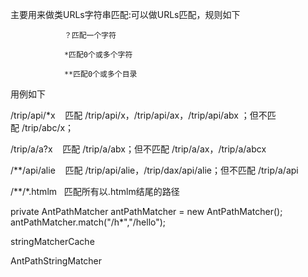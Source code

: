 
主要用来做类URLs字符串匹配:可以做URLs匹配，规则如下
                
                ？匹配一个字符
                
                *匹配0个或多个字符
                
                **匹配0个或多个目录
用例如下

/trip/api/*x    匹配 /trip/api/x，/trip/api/ax，/trip/api/abx ；但不匹配 /trip/abc/x；

/trip/a/a?x    匹配 /trip/a/abx；但不匹配 /trip/a/ax，/trip/a/abcx

/**/api/alie    匹配 /trip/api/alie，/trip/dax/api/alie；但不匹配 /trip/a/api

/**/*.htmlm   匹配所有以.htmlm结尾的路径

private AntPathMatcher antPathMatcher = new AntPathMatcher();
antPathMatcher.match("/h*","/hello");

stringMatcherCache

AntPathStringMatcher
               
